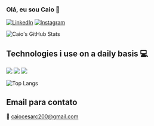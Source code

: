 ### Olá, eu sou Caio 👋

[![LinkedIn](https://img.shields.io/badge/LinkedIn-0077B5?style=for-the-badge&logo=linkedin&logoColor=white
)](https://www.linkedin.com/in/caio-cesar-2048a1244/)
[![Instagram](https://img.shields.io/badge/Instagram-E4405F?style=for-the-badge&logo=instagram&logoColor=white)](https://www.instagram.com/caaaioxl/)

![Caio's GitHub Stats](https://github-readme-stats.vercel.app/api?username=caiooozs&show_icons=true&theme=dracula)

## Technologies i use on a daily basis 💻
![](https://img.shields.io/badge/HTML5-E34F26?style=for-the-badge&logo=html5&logoColor=white)
![](https://img.shields.io/badge/CSS3-1572B6?style=for-the-badge&logo=css3&logoColor=white)
![](https://img.shields.io/badge/JavaScript-F7DF1E?style=for-the-badge&logo=javascript&logoColor=black)

![Top Langs](https://github-readme-stats.vercel.app/api/top-langs/?username=caiooozs&layout=compact)

## Email para contato
📧 caiocesarc200@gmail.com
